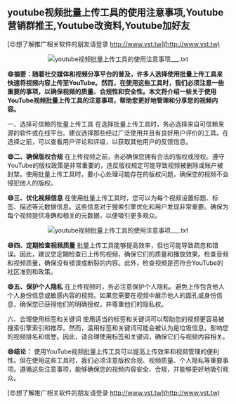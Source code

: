 ## **youtube视频批量上传工具的使用注意事项,Youtube营销群推王,Youtube改资料,Youtube加好友**

[😍想了解推广相关软件的朋友请登录 http://www.vst.tw](http://www.vst.tw)

 <center><img src="https://vst.tw/MP4/tuiguang/png/4.png" alt="youtube视频批量上传工具的使用注意事项___.txt"></center>

**😄摘要：随着社交媒体和视频分享平台的普及，许多人选择使用批量上传工具来快速将视频内容上传至YouTube。然而，在使用这些工具时，我们必须注意一些重要的事项，以确保视频的质量、合规性和安全性。本文将介绍一些关于使用YouTube视频批量上传工具的注意事项，帮助您更好地管理和分享您的视频内容。**

一、选择可信赖的批量上传工具
在选择批量上传工具时，务必选择来自可信赖来源的软件或在线平台。建议选择那些经过广泛使用并且有良好用户评价的工具。在选择之前，可以查看用户评论和评级，以获取其他用户的反馈信息。

**😄二、确保版权合规**
在上传视频之前，务必确保您拥有合法的版权或授权。遵守YouTube的版权政策是非常重要的，违反版权规定可能导致视频被删除或账户被封禁。使用批量上传工具时，要小心处理可能存在的版权问题，确保您的视频不会侵犯他人的版权。

**😄三、优化视频信息**
在使用批量上传工具时，您可以为每个视频设置标题、标签、描述等元数据信息。这些信息对于搜索引擎优化和用户发现非常重要。确保为每个视频提供准确和相关的元数据，以便吸引更多观众。

 <center><img src="https://vst.tw/MP4/tuiguang/png/5.png" alt="youtube视频批量上传工具的使用注意事项___.txt"></center>

**😄四、定期检查视频质量**
批量上传工具能够提高效率，但也可能导致疏忽和错误。因此，建议您定期检查已上传的视频，确保它们的质量和播放效果。检查音频和视频质量，确保没有错误或断裂的内容。此外，检查视频是否符合YouTube的社区准则和政策。

**😄五、保护个人隐私**
在上传视频时，务必注意保护个人隐私。避免上传包含他人个人身份信息或敏感内容的视频。如果您需要在视频中展示他人的面孔或身份信息，确保您已获得他们的明确授权，并尊重他们的隐私权。

六、合理使用标签和关键词
使用适当的标签和关键词可以帮助您的视频更容易被搜索引擎索引和推荐。然而，滥用标签和关键词可能会被认为是垃圾信息，影响您的视频排名和信誉。因此，请合理使用标签和关键词，确保它们与视频内容相关。

**😄结论：**
使用YouTube视频批量上传工具可以提高上传效率和视频管理的便利性。但在使用这些工具时，我们必须注意版权合规、视频质量、个人隐私等重要事项。遵循这些注意事项，能够确保您的视频内容安全、合规，并能够更好地吸引观众。

[😍想了解推广相关软件的朋友请登录 http://www.vst.tw](http://www.vst.tw)



